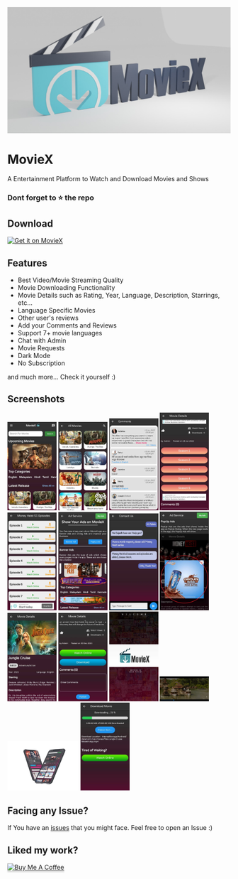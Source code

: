![Repo Banner](https://github.com/muralikrishnanmt/movie_app_website/blob/main/assets/assets/images/banner.jpeg)



# MovieX

A Entertainment Platform to Watch and Download Movies and Shows


### Dont forget to :star: the repo


## Download

[<img src="https://www.pngkit.com/png/full/100-1009816_png-images-buttons-download-red-download-button-png.png"
     alt="Get it on MovieX"
     height="100">](http://www.moviexapp.ga)


## Features

* Best Video/Movie Streaming Quality 
* Movie Downloading Functionality
* Movie Details such as Rating, Year, Language, Description, Starrings, etc...
* Language Specific Movies
* Other user's reviews 
* Add your Comments and Reviews
* Support 7+ movie languages
* Chat with Admin
* Movie Requests
* Dark Mode
* No Subscription

and much more...
Check it yourself :)

## Screenshots
<img src="https://github.com/muralikrishnanmt/movie_app_website/blob/main/assets/assets/images/1.jpeg?raw=true" width="22%"> <img src="https://github.com/muralikrishnanmt/movie_app_website/blob/main/assets/assets/images/2.jpeg?raw=true" width="22%"> <img src="https://github.com/muralikrishnanmt/movie_app_website/blob/main/assets/assets/images/8.png?raw=true" width="22%"> <img
src="https://github.com/muralikrishnanmt/movie_app_website/blob/main/assets/assets/images/9.jpg?raw=true" width="22%"> <img 
src="https://github.com/muralikrishnanmt/movie_app_website/blob/main/assets/assets/images/10.jpg?raw=true" width="22%"> <img 
src="https://github.com/muralikrishnanmt/movie_app_website/blob/main/assets/assets/images/11.jpg?raw=true" width="22%"> <img
src="https://github.com/muralikrishnanmt/movie_app_website/blob/main/assets/assets/images/12.jpg?raw=true" width="22%"> <img
src="https://github.com/muralikrishnanmt/movie_app_website/blob/main/assets/assets/images/13.jpg?raw=true" width="22%"> <img
src="https://github.com/muralikrishnanmt/movie_app_website/blob/main/assets/assets/images/3.jpeg?raw=true" width="22%"> <img src="https://github.com/muralikrishnanmt/movie_app_website/blob/main/assets/assets/images/4.jpeg?raw=true" width="22%"> <img
src="https://github.com/muralikrishnanmt/movie_app_website/blob/main/assets/assets/images/6.jpeg?raw=true" width="22%"> <img 
src="https://github.com/muralikrishnanmt/movie_app_website/blob/main/assets/assets/images/7.jpeg?raw=true" width="22%"> <img                                                                                                                             src="https://github.com/muralikrishnanmt/movie_app_website/blob/main/assets/assets/images/mobile.png?raw=true" width="32%"> <img
                                                                                                                             src="https://github.com/muralikrishnanmt/movie_app_website/blob/main/assets/assets/images/5.jpeg?raw=true" width="22%">


## Facing any Issue?

If You have an [issues](https://github.com/muralikrishnanmt/movie_app_website/issues) that you might face. Feel free to open an Issue :)

## Liked my work?

<a href="https://www.buymeacoffee.com/muralikrishnan" target="_blank"><img src="https://www.buymeacoffee.com/assets/img/custom_images/orange_img.png" alt="Buy Me A Coffee" style="height: 41px !important;width: 174px !important;box-shadow: 0px 3px 2px 0px rgba(190, 190, 190, 0.5) !important;-webkit-box-shadow: 0px 3px 2px 0px rgba(190, 190, 190, 0.5) !important;" ></a>

